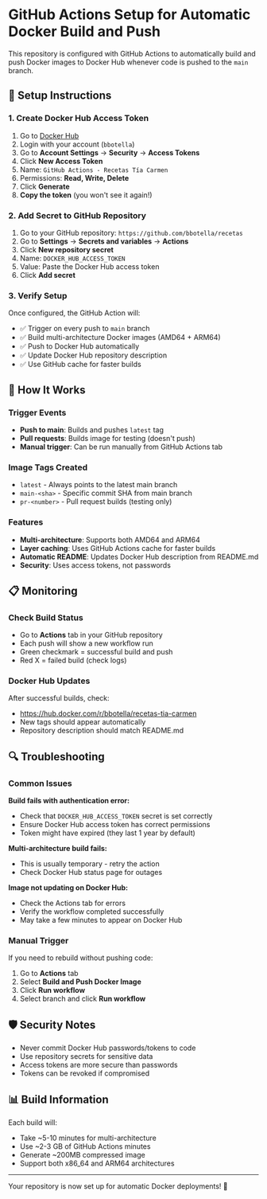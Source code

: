 # GitHub Actions Setup for Automatic Docker Build and Push

This repository is configured with GitHub Actions to automatically build and push Docker images to Docker Hub whenever code is pushed to the `main` branch.

## 🔧 Setup Instructions

### 1. Create Docker Hub Access Token

1. Go to [Docker Hub](https://hub.docker.com/)
2. Login with your account (`bbotella`)
3. Go to **Account Settings** → **Security** → **Access Tokens**
4. Click **New Access Token**
5. Name: `GitHub Actions - Recetas Tía Carmen`
6. Permissions: **Read, Write, Delete**
7. Click **Generate**
8. **Copy the token** (you won't see it again!)

### 2. Add Secret to GitHub Repository

1. Go to your GitHub repository: `https://github.com/bbotella/recetas`
2. Go to **Settings** → **Secrets and variables** → **Actions**
3. Click **New repository secret**
4. Name: `DOCKER_HUB_ACCESS_TOKEN`
5. Value: Paste the Docker Hub access token
6. Click **Add secret**

### 3. Verify Setup

Once configured, the GitHub Action will:
- ✅ Trigger on every push to `main` branch
- ✅ Build multi-architecture Docker images (AMD64 + ARM64)
- ✅ Push to Docker Hub automatically
- ✅ Update Docker Hub repository description
- ✅ Use GitHub cache for faster builds

## 🚀 How It Works

### Trigger Events
- **Push to main**: Builds and pushes `latest` tag
- **Pull requests**: Builds image for testing (doesn't push)
- **Manual trigger**: Can be run manually from GitHub Actions tab

### Image Tags Created
- `latest` - Always points to the latest main branch
- `main-<sha>` - Specific commit SHA from main branch
- `pr-<number>` - Pull request builds (testing only)

### Features
- **Multi-architecture**: Supports both AMD64 and ARM64
- **Layer caching**: Uses GitHub Actions cache for faster builds
- **Automatic README**: Updates Docker Hub description from README.md
- **Security**: Uses access tokens, not passwords

## 📋 Monitoring

### Check Build Status
- Go to **Actions** tab in your GitHub repository
- Each push will show a new workflow run
- Green checkmark = successful build and push
- Red X = failed build (check logs)

### Docker Hub Updates
After successful builds, check:
- https://hub.docker.com/r/bbotella/recetas-tia-carmen
- New tags should appear automatically
- Repository description should match README.md

## 🔍 Troubleshooting

### Common Issues

**Build fails with authentication error:**
- Check that `DOCKER_HUB_ACCESS_TOKEN` secret is set correctly
- Ensure Docker Hub access token has correct permissions
- Token might have expired (they last 1 year by default)

**Multi-architecture build fails:**
- This is usually temporary - retry the action
- Check Docker Hub status page for outages

**Image not updating on Docker Hub:**
- Check the Actions tab for errors
- Verify the workflow completed successfully
- May take a few minutes to appear on Docker Hub

### Manual Trigger
If you need to rebuild without pushing code:
1. Go to **Actions** tab
2. Select **Build and Push Docker Image**
3. Click **Run workflow**
4. Select branch and click **Run workflow**

## 🛡️ Security Notes

- Never commit Docker Hub passwords/tokens to code
- Use repository secrets for sensitive data
- Access tokens are more secure than passwords
- Tokens can be revoked if compromised

## 📊 Build Information

Each build will:
- Take ~5-10 minutes for multi-architecture
- Use ~2-3 GB of GitHub Actions minutes
- Generate ~200MB compressed image
- Support both x86_64 and ARM64 architectures

---

Your repository is now set up for automatic Docker deployments! 🚀